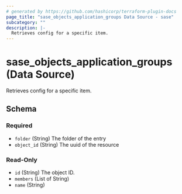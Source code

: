 ```yaml
---
# generated by https://github.com/hashicorp/terraform-plugin-docs
page_title: "sase_objects_application_groups Data Source - sase"
subcategory: ""
description: |-
  Retrieves config for a specific item.
---
```


# sase_objects_application_groups (Data Source)

Retrieves config for a specific item.



<!-- schema generated by tfplugindocs -->
## Schema

### Required

- `folder` (String) The folder of the entry
- `object_id` (String) The uuid of the resource

### Read-Only

- `id` (String) The object ID.
- `members` (List of String)
- `name` (String)


